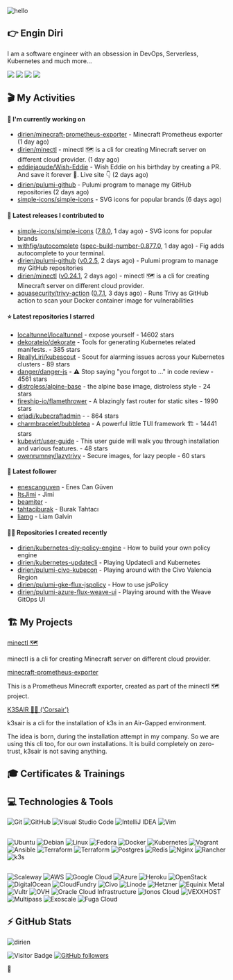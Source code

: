 ![hello](https://media.giphy.com/media/3ornk57KwDXf81rjWM/giphy.gif)

## 👉 Engin Diri

I am a software engineer with an obsession in DevOps, Serverless, Kubernetes and much more...

[![](https://img.shields.io/badge/-@__ediri-%231DA1F2?style=for-the-badge&logo=twitter&logoColor=ffffff)](https://twitter.com/_ediri)
[![](https://img.shields.io/badge/-@dirien-%23181717?style=for-the-badge&logo=github)](https://github.com/dirien)
[![](https://img.shields.io/badge/-@__ediri-E4405F?style=for-the-badge&logo=instagram&logoColor=white)](https://www.instagram.com/_ediri/)
[![](https://img.shields.io/badge/dirien-003366?style=for-the-badge&logo=linuxfoundation&logoColor=white)](https://openprofile.dev/profile/dirien)

## 🎬 My Activities

#### 👷 I'm currently working on

- [dirien/minecraft-prometheus-exporter](https://github.com/dirien/minecraft-prometheus-exporter) - Minecraft Prometheus exporter (1 day ago)
- [dirien/minectl](https://github.com/dirien/minectl) - minectl 🗺  is a cli for creating Minecraft server on different cloud provider. (1 day ago)
- [eddiejaoude/Wish-Eddie](https://github.com/eddiejaoude/Wish-Eddie) - Wish Eddie on his birthday by creating a PR. And save it forever 🎉. Live site 👇 (2 days ago)
- [dirien/pulumi-github](https://github.com/dirien/pulumi-github) - Pulumi program to manage my GitHub repositories (2 days ago)
- [simple-icons/simple-icons](https://github.com/simple-icons/simple-icons) - SVG icons for popular brands (6 days ago)

#### 🚀 Latest releases I contributed to

- [simple-icons/simple-icons](https://github.com/simple-icons/simple-icons) ([7.8.0](https://github.com/simple-icons/simple-icons/releases/tag/7.8.0), 1 day ago) - SVG icons for popular brands
- [withfig/autocomplete](https://github.com/withfig/autocomplete) ([spec-build-number-0.877.0](https://github.com/withfig/autocomplete/releases/tag/spec-build-number-0.877.0), 1 day ago) - Fig adds autocomplete to your terminal.
- [dirien/pulumi-github](https://github.com/dirien/pulumi-github) ([v0.2.5](https://github.com/dirien/pulumi-github/releases/tag/v0.2.5), 2 days ago) - Pulumi program to manage my GitHub repositories
- [dirien/minectl](https://github.com/dirien/minectl) ([v0.24.1](https://github.com/dirien/minectl/releases/tag/v0.24.1), 2 days ago) - minectl 🗺  is a cli for creating Minecraft server on different cloud provider.
- [aquasecurity/trivy-action](https://github.com/aquasecurity/trivy-action) ([0.7.1](https://github.com/aquasecurity/trivy-action/releases/tag/0.7.1), 3 days ago) - Runs Trivy as GitHub action to scan your Docker container image for vulnerabilities

#### ⭐ Latest repositories I starred

- [localtunnel/localtunnel](https://github.com/localtunnel/localtunnel) - expose yourself - 14602 stars
- [dekorateio/dekorate](https://github.com/dekorateio/dekorate) - Tools for generating Kubernetes related manifests. - 385 stars
- [ReallyLiri/kubescout](https://github.com/ReallyLiri/kubescout) - Scout for alarming issues across your Kubernetes clusters - 89 stars
- [danger/danger-js](https://github.com/danger/danger-js) - ⚠️ Stop saying &#34;you forgot to …&#34; in code review - 4561 stars
- [distroless/alpine-base](https://github.com/distroless/alpine-base) - the alpine base image, distroless style - 24 stars
- [fireship-io/flamethrower](https://github.com/fireship-io/flamethrower) - A blazingly fast router for static sites - 1990 stars
- [erjadi/kubecraftadmin](https://github.com/erjadi/kubecraftadmin) -  - 864 stars
- [charmbracelet/bubbletea](https://github.com/charmbracelet/bubbletea) - A powerful little TUI framework 🏗 - 14441 stars
- [kubevirt/user-guide](https://github.com/kubevirt/user-guide) - This user guide will walk you through installation and various features. - 48 stars
- [owenrumney/lazytrivy](https://github.com/owenrumney/lazytrivy) - Secure images, for lazy people - 60 stars

#### 👥 Latest follower

- [enescanguven](https://github.com/enescanguven) - Enes Can Güven
- [ItsJimi](https://github.com/ItsJimi) - Jimi
- [beamiter](https://github.com/beamiter) - 
- [tahtaciburak](https://github.com/tahtaciburak) - Burak Tahtacı
- [liamg](https://github.com/liamg) - Liam Galvin

#### 👨‍💻 Repositories I created recently

- [dirien/kubernetes-diy-policy-engine](https://github.com/dirien/kubernetes-diy-policy-engine) - How to build your own policy engine
- [dirien/kubernetes-updatecli](https://github.com/dirien/kubernetes-updatecli) - Playing Updatecli and Kubernetes
- [dirien/pulumi-civo-kubecon](https://github.com/dirien/pulumi-civo-kubecon) - Playing around with the Civo Valencia Region
- [dirien/pulumi-gke-flux-jspolicy](https://github.com/dirien/pulumi-gke-flux-jspolicy) - How to use jsPolicy
- [dirien/pulumi-azure-flux-weave-ui](https://github.com/dirien/pulumi-azure-flux-weave-ui) - Playing around with the Weave GitOps UI


## 🏗️ My Projects
[minectl 🗺](https://github.com/dirien/minectl)

minectl is a cli for creating Minecraft server on different cloud provider.

[minecraft-prometheus-exporter](https://github.com/dirien/minecraft-prometheus-exporter)

This is a Prometheus Minecraft exporter, created as part of the minectl 🗺 project.

[K3SAIR 🏴‍☠️️ ('Corsair')](https://github.com/dirien/k3sair-cli)

k3sair is a cli for the installation of k3s in an Air-Gapped environment.

The idea is born, during the installation attempt in my company. So we are using this cli too, for our own
installations. It is build completely on zero-trust, k3sair is not saving anything.

## 🎓 Certificates & Trainings

<!--START_SECTION:badges-->
<!--END_SECTION:badges-->

## 💻 Technologies & Tools

![Git](https://img.shields.io/badge/git-%23F05033.svg?style=for-the-badge&logo=git&logoColor=white)
![GitHub](https://img.shields.io/badge/github-%23121011.svg?style=for-the-badge&logo=github&logoColor=white)
![Visual Studio Code](https://img.shields.io/badge/VisualStudioCode-0078d7.svg?style=for-the-badge&logo=visual-studio-code&logoColor=white)
![IntelliJ IDEA](https://img.shields.io/badge/IntelliJIDEA-000000.svg?style=for-the-badge&logo=intellij-idea&logoColor=white)
![Vim](https://img.shields.io/badge/VIM-%2311AB00.svg?style=for-the-badge&logo=vim&logoColor=white)

##

![Ubuntu](https://img.shields.io/badge/Ubuntu-E95420?style=for-the-badge&logo=ubuntu&logoColor=white)
![Debian](https://img.shields.io/badge/Debian-D70A53?style=for-the-badge&logo=debian&logoColor=white)
![Linux](https://img.shields.io/badge/Linux-FCC624?style=for-the-badge&logo=linux&logoColor=black)
![Fedora](https://img.shields.io/badge/Fedora-294172?style=for-the-badge&logo=fedora&logoColor=white)
![Docker](https://img.shields.io/badge/docker-0db7ed.svg?style=for-the-badge&logo=docker&logoColor=white)
![Kubernetes](https://img.shields.io/badge/kubernetes-326ce5.svg?style=for-the-badge&logo=kubernetes&logoColor=white)
![Vagrant](https://img.shields.io/badge/vagrant-1563FF.svg?style=for-the-badge&logo=vagrant&logoColor=white)
![Ansible](https://img.shields.io/badge/ansible-1A1918.svg?style=for-the-badge&logo=ansible&logoColor=white)
![Terraform](https://img.shields.io/badge/terraform-5835CC.svg?style=for-the-badge&logo=terraform&logoColor=white)
![Terraform](https://img.shields.io/badge/pulumi-8A3391.svg?style=for-the-badge&logo=pulumi&logoColor=white)
![Postgres](https://img.shields.io/badge/postgres-316192.svg?style=for-the-badge&logo=postgresql&logoColor=white)
![Redis](https://img.shields.io/badge/redis-DD0031.svg?style=for-the-badge&logo=redis&logoColor=white)
![Nginx](https://img.shields.io/badge/nginx-009639.svg?style=for-the-badge&logo=nginx&logoColor=white)
![Rancher](https://img.shields.io/badge/rancher-0075A8.svg?style=for-the-badge&logo=rancher&logoColor=white)
![k3s](https://img.shields.io/badge/k3s-FFC61C.svg?style=for-the-badge&logo=&logoColor=white)

##

![Scaleway](https://img.shields.io/badge/SCALEWAY-4f0599.svg?style=for-the-badge&logo=scaleway&logoColor=white)
![AWS](https://img.shields.io/badge/AWS-FF9900.svg?style=for-the-badge&logo=amazon-aws&logoColor=white)
![Google Cloud](https://img.shields.io/badge/GoogleCloud-4285F4.svg?style=for-the-badge&logo=google-cloud&logoColor=white)
![Azure](https://img.shields.io/badge/azure-0078D4.svg?style=for-the-badge&logo=microsoft-azure&logoColor=white)
![Heroku](https://img.shields.io/badge/heroku-430098.svg?style=for-the-badge&logo=heroku&logoColor=white)
![OpenStack](https://img.shields.io/badge/Openstack-f01742.svg?style=for-the-badge&logo=openstack&logoColor=white)
![DigitalOcean](https://img.shields.io/badge/DigitalOcean-0080FF.svg?style=for-the-badge&logo=DigitalOcean&logoColor=white)
![CloudFundry](https://img.shields.io/badge/CloudFoundry-0C9ED5.svg?style=for-the-badge&logo=cloudfoundry&logoColor=white)
![Civo](https://img.shields.io/badge/civo-239DFF.svg?style=for-the-badge&logo=civo&logoColor=white)
![Linode](https://img.shields.io/badge/linode-00A95C?style=for-the-badge&logo=linode&logoColor=white)
![Hetzner](https://img.shields.io/badge/hetzner-d50c2d?style=for-the-badge&logo=hetzner&logoColor=white)
![Equinix Metal](https://img.shields.io/badge/equinix--metal-d10810?style=for-the-badge&logo=equinixmetal&logoColor=white)
![Vultr](https://img.shields.io/badge/vultr-007BFC?style=for-the-badge&logo=vultr&logoColor=white)
![OVH](https://img.shields.io/badge/ovh-123F6D?style=for-the-badge&logo=ovh&logoColor=white)
![Oracle Cloud Infrastructure](https://img.shields.io/badge/Oracle_Cloud_Infrastructure-F80000?style=for-the-badge&logo=oracle&logoColor=white)
![Ionos Cloud](https://img.shields.io/badge/ionos--cloud-003D8F?style=for-the-badge&logo=ionos&logoColor=white)
![VEXXHOST](https://img.shields.io/badge/VEXXHOST-2A1659?style=for-the-badge&logo=vexxhost&logoColor=white)
![Multipass](https://img.shields.io/badge/Multipass-E95420?style=for-the-badge&logo=ubuntu&logoColor=white)
![Exoscale](https://img.shields.io/badge/Exoscale-DA291C?style=for-the-badge&logo=exoscale&logoColor=white)
![Fuga Cloud](https://img.shields.io/badge/fuga_cloud-242F4B?style=for-the-badge&logo=fugacloud&logoColor=white)

## ⚡ GitHub Stats

![dirien](https://github-readme-stats.vercel.app/api?username=dirien&show_icons=true&count_private=true&theme=dracula)

![Visitor Badge](https://visitor-badge.laobi.icu/badge?page_id=dirien)
[![GitHub followers](https://img.shields.io/github/followers/dirien.svg?style=social&label=Follow&maxAge=2592000)](https://github.com/dirien?tab=followers)

🧿
